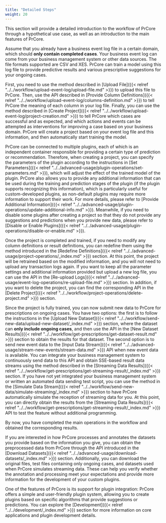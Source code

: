 ```yaml
---
title: "Detailed Steps"
weight: 20
---
```


This section will provide a detailed introduction to the workflow of PrCore through a hypothetical use case, as well as an introduction to the main features of PrCore.

Assume that you already have a business event log file in a certain domain, which should **only contain completed cases**. Your business event log can come from your business management system or other data sources. The file formats supported are CSV and XES. PrCore can train a model using this log file to provide predictive results and various prescriptive suggestions for your ongoing cases.

First, you need to use the method described in [Upload File]({{< relref "../../workflow/upload-event-log/upload-file.md" >}}) to upload this file to PrCore. Then, use the API described in [Provide Column Definitions]({{< relref "../../workflow/upload-event-log/columns-definition.md" >}}) to tell PrCore the meaning of each column in your log file. Finally, you can use the method described in [Create Project]({{< relref "../../workflow/upload-event-log/project-creation.md" >}}) to tell PrCore which cases are successful and as expected, and which actions and events can be attempted as interventions for improving a case based on your business domain. PrCore will create a project based on your event log file and this information, and then automatically start training the model.

PrCore can be connected to multiple plugins, each of which is an independent container responsible for providing a certain type of prediction or recommendation. Therefore, when creating a project, you can specify the parameters of the plugin according to the instructions in [Set Parameters]({{< relref "../../advanced-usage/plugin-operations/set-parameters.md" >}}), which will adjust the effect of the trained model of the plugin. PrCore also allows you to provide any additional information that can be used during the training and prediction stages of the plugin (if the plugin supports recognizing this information), which is particularly useful for custom-developed plugins, as non-default plugins may require more information to support their work. For more details, please refer to [Provide Additional Information]({{< relref "../../advanced-usage/plugin-operations/update-additional-info.md" >}}). Meanwhile, if you need to disable some plugins after creating a project so that they do not provide any suggestions and predictions when you provide new data, please refer to [Disable or Enable Plugins]({{< relref "../../advanced-usage/plugin-operations/disable-or-enable.md" >}}).

Once the project is completed and trained, if you need to modify any column definitions or result definitions, you can redefine them using the method introduced in the [Redefine Definitions]({{< relref "../../advanced-usage/project-operations/_index.md" >}}) section. At this point, the project will be retrained based on the modified information, and you will not need to upload any transaction logs again. If you want to keep all the parameter settings and additional information provided but upload a new log file, you can use the API in the [Re-upload Logs]({{< relref "../../advanced-usage/event-log-operations/re-upload-file.md" >}}) section. In addition, if you want to delete the project, you can find the corresponding API in the [Delete Project]({{< relref "../../workflow/project-operations/delete-project.md" >}}) section.

Since the project is fully trained, you can now submit new data to PrCore for prescriptions on ongoing cases. You have two options: the first is to follow the instructions in the [Upload New Dataset]({{< relref "../../workflow/send-new-data/upload-new-dataset/_index.md" >}}) section, where the dataset can **only include ongoing cases**, and then use the API in the [New Dataset Results]({{< relref "../../workflow/get-prescriptions/get-dataset-result.md" >}}) section to obtain the results for that dataset. The second option is to send new event data to the [Input Data Stream]({{< relref "../../advanced-usage/stream-new-events/stream-data.md" >}}) API when new event data is available. You can integrate your business management system to continuously send data to this API and obtain SSE-based result data streams using the method described in the [Streaming Data Results]({{< relref "../../workflow/get-prescriptions/get-streaming-result/_index.md" >}}) section. If you have not yet integrated your business management system or written an automated data sending test script, you can use the method in the [Simulate Data Stream]({{< relref "../../workflow/send-new-data/simulate-streaming/_index.md" >}}) section to have PrCore automatically simulate the reception of streaming data for you. At this point, you can directly obtain the results from the [Streaming Data Results]({{< relref "../../workflow/get-prescriptions/get-streaming-result/_index.md" >}}) API to test the feature without additional programming.

By now, you have completed the main operations in the workflow and obtained the corresponding results.

If you are interested in how PrCore processes and annotates the datasets you provide based on the information you give, you can obtain the preprocessed data from PrCore through the API introduced in the [Download Datasets]({{< relref "../../advanced-usage/download-datasets/_index.md" >}}) section. Additionally, you can download the original files, test files containing only ongoing cases, and datasets used when PrCore simulates streaming data. These can help you verify whether the annotation and processing meet your expectations and provide more information for the development of your custom plugins.

One of the features of PrCore is its support for plugin integration: PrCore offers a simple and user-friendly plugin system, allowing you to create plugins based on specific algorithms that provide suggestions or predictions. You can explore the [Development]({{< relref "../../development/_index.md" >}}) section for more information on core applications and plugin development details.
